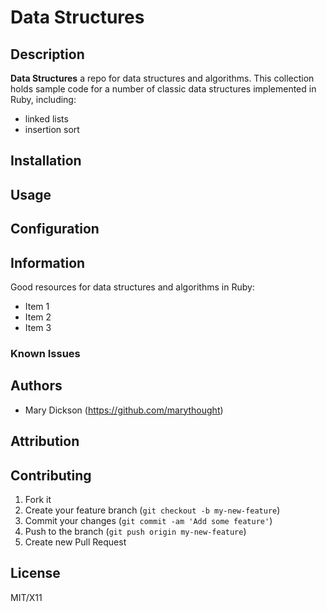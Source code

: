 # Data Structures


## Description
**Data Structures** a repo for data structures and algorithms. This collection holds sample code for a number of classic data structures implemented in Ruby, including:

* linked lists
* insertion sort

## Installation

## Usage

## Configuration

## Information

Good resources for data structures and algorithms in Ruby:
* Item 1
* Item 2
* Item 3

### Known Issues

## Authors

* Mary Dickson (https://github.com/marythought)

## Attribution

## Contributing

1. Fork it
2. Create your feature branch (`git checkout -b my-new-feature`)
3. Commit your changes (`git commit -am 'Add some feature'`)
4. Push to the branch (`git push origin my-new-feature`)
5. Create new Pull Request

## License

MIT/X11

